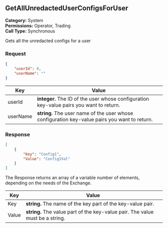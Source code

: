 ## GetAllUnredactedUserConfigsForUser

**Category:** System<br />**Permissions:** Operator, Trading<br />**Call Type:** Synchronous

Gets all the unredacted configs for a user

### Request

```json
{
    "userId": 0,
    "userName": ""
}
```

| Key      | Value                                                        |
| -------- | ------------------------------------------------------------ |
| userId   | **integer.** The ID of the user whose configuration key-value pairs you want to return. |
| userName | **string.** The user name of the user whose configuration key-value pairs you want to return. |

### Response

```json
[
    {
        "Key": "Config1",
        "Value": "Config1Val"
    }
]
```

The Response returns an array of a variable number of elements, depending on the needs of the Exchange.

| Key   | Value                                                        |
| ----- | ------------------------------------------------------------ |
| Key   | **string.** The name of the key part of the key-value pair.  |
| Value | **string.** The value part of the key-value pair. The value must be a string. |



